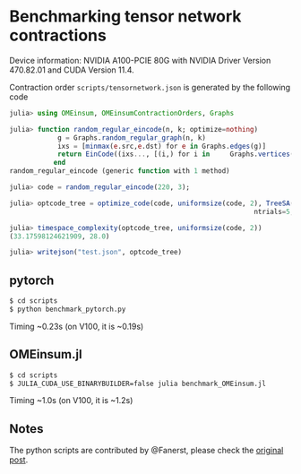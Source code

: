 # Benchmarking tensor network contractions

Device information: NVIDIA A100-PCIE 80G with NVIDIA Driver Version 470.82.01 and CUDA Version 11.4.

Contraction order `scripts/tensornetwork.json` is generated by the following code
```julia
julia> using OMEinsum, OMEinsumContractionOrders, Graphs

julia> function random_regular_eincode(n, k; optimize=nothing)
            g = Graphs.random_regular_graph(n, k)
            ixs = [minmax(e.src,e.dst) for e in Graphs.edges(g)]
            return EinCode((ixs..., [(i,) for i in     Graphs.vertices(g)]...), ())
           end
random_regular_eincode (generic function with 1 method)

julia> code = random_regular_eincode(220, 3);

julia> optcode_tree = optimize_code(code, uniformsize(code, 2), TreeSA(sc_target=29, βs=0.1:0.1:20,
                                                             ntrials=5, niters=30, sc_weight=2.0));

julia> timespace_complexity(optcode_tree, uniformsize(code, 2))
(33.17598124621909, 28.0)

julia> writejson("test.json", optcode_tree)
```

## pytorch

```bash
$ cd scripts
$ python benchmark_pytorch.py
```

Timing ~0.23s (on V100, it is ~0.19s)

## OMEinsum.jl

```bash
$ cd scripts
$ JULIA_CUDA_USE_BINARYBUILDER=false julia benchmark_OMEinsum.jl
```

Timing ~1.0s (on V100, it is ~1.2s)


## Notes
The python scripts are contributed by @Fanerst, please check the [original post](https://github.com/under-Peter/OMEinsum.jl/issues/133#issuecomment-1003662057).
